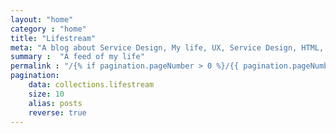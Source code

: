 ```yaml
---
layout: "home"
category : "home"
title: "Lifestream"
meta: "A blog about Service Design, My life, UX, Service Design, HTML, CSS and Javascript"
summary :  "A feed of my life"
permalink : "/{% if pagination.pageNumber > 0 %}/{{ pagination.pageNumber | plus: 1 }}{% endif %}/"
pagination:
    data: collections.lifestream
    size: 10
    alias: posts
    reverse: true
---
```

